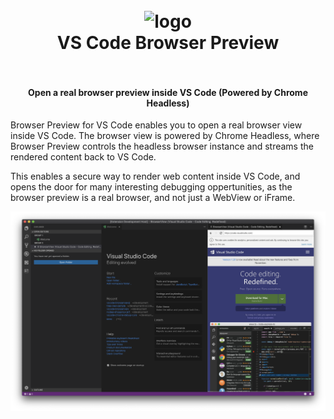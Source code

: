 <h1 align="center">
  <br>
    <img src="https://github.com/auchenberg/vscode-browserpreview/blob/master/resources/icon.png?raw=true" alt="logo" width="100">
  <br>
  VS Code Browser Preview
  <br>
  <br>
</h1>

<h4 align="center">Open a real browser preview inside VS Code (Powered by Chrome Headless)</h4>


Browser Preview for VS Code enables you to open a real browser view inside VS Code. The browser view is powered by Chrome Headless, where Browser Preview controls the headless browser instance and streams the rendered content back to VS Code. 

This enables a secure way to render web content inside VS Code, and opens the door for many interesting debugging oppertunities, as the browser preview is a real browser, and not just a WebView or iFrame.


![](resources/screenshot.png)


